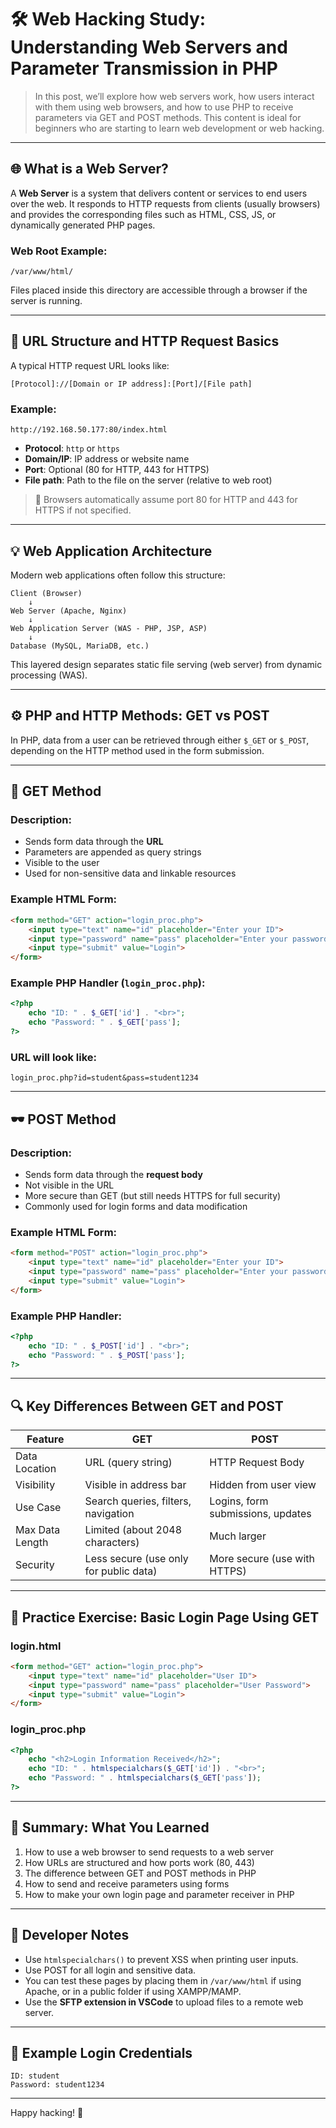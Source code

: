 
# 🛠️ Web Hacking Study: Understanding Web Servers and Parameter Transmission in PHP

> In this post, we’ll explore how web servers work, how users interact with them using web browsers, and how to use PHP to receive parameters via GET and POST methods. This content is ideal for beginners who are starting to learn web development or web hacking.

---

## 🌐 What is a Web Server?

A **Web Server** is a system that delivers content or services to end users over the web. It responds to HTTP requests from clients (usually browsers) and provides the corresponding files such as HTML, CSS, JS, or dynamically generated PHP pages.

### Web Root Example:
```
/var/www/html/
```

Files placed inside this directory are accessible through a browser if the server is running.

---

## 🧭 URL Structure and HTTP Request Basics

A typical HTTP request URL looks like:

```
[Protocol]://[Domain or IP address]:[Port]/[File path]
```

### Example:
```
http://192.168.50.177:80/index.html
```

- **Protocol**: `http` or `https`
- **Domain/IP**: IP address or website name
- **Port**: Optional (80 for HTTP, 443 for HTTPS)
- **File path**: Path to the file on the server (relative to web root)

> 🔸 Browsers automatically assume port 80 for HTTP and 443 for HTTPS if not specified.

---

## 💡 Web Application Architecture

Modern web applications often follow this structure:

```
Client (Browser)
    ↓
Web Server (Apache, Nginx)
    ↓
Web Application Server (WAS - PHP, JSP, ASP)
    ↓
Database (MySQL, MariaDB, etc.)
```

This layered design separates static file serving (web server) from dynamic processing (WAS).

---

## ⚙️ PHP and HTTP Methods: GET vs POST

In PHP, data from a user can be retrieved through either `$_GET` or `$_POST`, depending on the HTTP method used in the form submission.

---

## 📮 GET Method

### Description:
- Sends form data through the **URL**
- Parameters are appended as query strings
- Visible to the user
- Used for non-sensitive data and linkable resources

### Example HTML Form:

```html
<form method="GET" action="login_proc.php">
    <input type="text" name="id" placeholder="Enter your ID">
    <input type="password" name="pass" placeholder="Enter your password">
    <input type="submit" value="Login">
</form>
```

### Example PHP Handler (`login_proc.php`):

```php
<?php
    echo "ID: " . $_GET['id'] . "<br>";
    echo "Password: " . $_GET['pass'];
?>
```

### URL will look like:
```
login_proc.php?id=student&pass=student1234
```

---

## 🕶️ POST Method

### Description:
- Sends form data through the **request body**
- Not visible in the URL
- More secure than GET (but still needs HTTPS for full security)
- Commonly used for login forms and data modification

### Example HTML Form:

```html
<form method="POST" action="login_proc.php">
    <input type="text" name="id" placeholder="Enter your ID">
    <input type="password" name="pass" placeholder="Enter your password">
    <input type="submit" value="Login">
</form>
```

### Example PHP Handler:

```php
<?php
    echo "ID: " . $_POST['id'] . "<br>";
    echo "Password: " . $_POST['pass'];
?>
```

---

## 🔍 Key Differences Between GET and POST

| Feature           | GET                                  | POST                                 |
|------------------|---------------------------------------|--------------------------------------|
| Data Location     | URL (query string)                   | HTTP Request Body                    |
| Visibility        | Visible in address bar               | Hidden from user view                |
| Use Case          | Search queries, filters, navigation  | Logins, form submissions, updates    |
| Max Data Length   | Limited (about 2048 characters)       | Much larger                          |
| Security          | Less secure (use only for public data)| More secure (use with HTTPS)         |

---

## 🧪 Practice Exercise: Basic Login Page Using GET

### login.html

```html
<form method="GET" action="login_proc.php">
    <input type="text" name="id" placeholder="User ID">
    <input type="password" name="pass" placeholder="User Password">
    <input type="submit" value="Login">
</form>
```

### login_proc.php

```php
<?php
    echo "<h2>Login Information Received</h2>";
    echo "ID: " . htmlspecialchars($_GET['id']) . "<br>";
    echo "Password: " . htmlspecialchars($_GET['pass']);
?>
```

---

## 💬 Summary: What You Learned

1. How to use a web browser to send requests to a web server
2. How URLs are structured and how ports work (80, 443)
3. The difference between GET and POST methods in PHP
4. How to send and receive parameters using forms
5. How to make your own login page and parameter receiver in PHP

---

## 📝 Developer Notes

- Use `htmlspecialchars()` to prevent XSS when printing user inputs.
- Use POST for all login and sensitive data.
- You can test these pages by placing them in `/var/www/html` if using Apache, or in a public folder if using XAMPP/MAMP.
- Use the **SFTP extension in VSCode** to upload files to a remote web server.

---

## 🧪 Example Login Credentials

```
ID: student
Password: student1234
```

---

Happy hacking! 🎯
